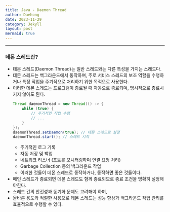```yaml
---
title: Java - Daemon Thread
author: Daehong
date: 2023-11-29
category: Jekyll
layout: post
mermaid: true
---
```


<hr>

### 데몬 스레드란?
* 데몬 스레드(Daemon Thread)는 일반 스레드와는 다른 특성을 가지는 스레드다.
* 데몬 스레드는 백그라운드에서 동작하며, 주로 서비스 스레드의 보조 역할을 수행하거나 특정 작업을 주기적으로 처리하기 위한 목적으로 사용한다.
* 이러한 데몬 스레드는 프로그램이 종료될 때 자동으로 종료되며, 명시적으로 종료시키지 않아도 된다.
	```java
	Thread daemonThread = new Thread(() -> {
		while (true) {
			// 주기적인 작업 수행
			// ...
		}
	});
	daemonThread.setDaemon(true); // 데몬 스레드로 설정
	daemonThread.start(); // 스레드 시작
	```
	* 주기적인 로그 기록
	* 자동 저장 및 백업
	* 네트워크 리스너 (포트를 모니터링하며 연결 요청 처리)
	* Garbage Collection 등의 백그라운드 작업
	* 이러한 것들이 데몬 스레드로 동작하거나, 동작하면 좋은 것들이다.
* 메인 스레드가 종료되면 데몬 스레드도 함께 종료되므로 종료 조건을 명확히 설정해야한다.
* 스레드 간의 안전성과 동기화 문제도 고려해야 하며,
* 올바른 용도와 적절한 사용으로 데몬 스레드는 성능 향상과 백그라운드 작업 관리를 효율적으로 수행할 수 있다.



<br>
<br>
<br>
<br>
<br>